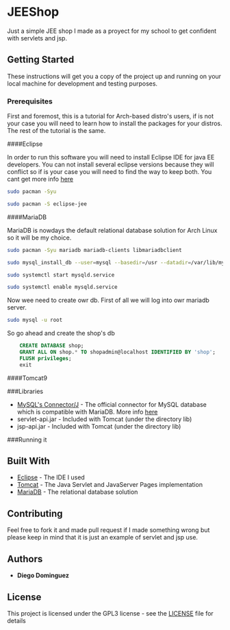 # JEEShop

Just a simple JEE shop I made as a proyect for my school to get confident with servlets and jsp.

## Getting Started

These instructions will get you a copy of the project up and running on your local machine for development and testing purposes.

### Prerequisites

First and foremost, this is a tutorial for Arch-based distro's users, if is not your case you will need to learn how to install the packages for your distros. The rest of the tutorial is the same.

####Eclipse

In order to run this software you will need to install Eclipse IDE for java EE developers. You can not install several eclipse versions because they will conflict so if is your case you will need to find the way to keep both.
You cant get more info [here](https://wiki.archlinux.org/index.php/Eclipse)

```bash
sudo pacman -Syu

sudo pacman -S eclipse-jee

```

####MariaDB

MariaDB is nowdays the default relational database solution for Arch Linux so it will be my choice.

```bash
sudo pacman -Syu mariadb mariadb-clients libmariadbclient

sudo mysql_install_db --user=mysql --basedir=/usr --datadir=/var/lib/mysql

sudo systemctl start mysqld.service

sudo systemctl enable mysqld.service
```
Now wee need to create owr db. First of all we will log into owr mariadb server.

```bash
sudo mysql -u root

```
So go ahead and create the shop's db

```sql
	CREATE DATABASE shop;
	GRANT ALL ON shop.* TO shopadmin@localhost IDENTIFIED BY 'shop';
	FLUSH privileges;
	exit
```

####Tomcat9

###Libraries
* [MySQL's Connector/J](https://dev.mysql.com/downloads/connector/j/5.1.html) - The official connector for MySQL database which is compatible with MariaDB. More info [here](https://stackoverflow.com/questions/7592056/am-i-using-jdbc-connection-pooling)
* servlet-api.jar - Included with Tomcat (under the directory lib)
* jsp-api.jar - Included with Tomcat (under the directory lib)

###Running it 



## Built With

* [Eclipse](https://www.eclipse.org/) - The IDE I used
* [Tomcat](http://tomcat.apache.org/) - The Java Servlet and JavaServer Pages implementation
* [MariaDB](https://mariadb.org/) - The relational database solution

## Contributing

Feel free to fork it and made pull request if I made something wrong but please keep in mind that it is just an example of servlet and jsp use.


## Authors

* **Diego Dominguez**

## License

This project is licensed under the GPL3 license - see the [LICENSE](LICENSE) file for details
